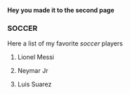 **Hey you made it to the second page**

### SOCCER

Here a list of my favorite *soccer* players
<!-- OL -->

1. Lionel Messi

2. Neymar Jr

3. Luis Suarez
